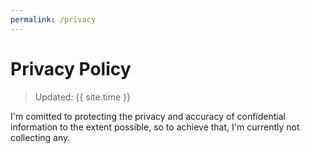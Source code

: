 ```yaml
---
permalink: /privacy
---
```


# Privacy Policy

> Updated: {{ site.time }}

I'm comitted to protecting the privacy and accuracy of confidential information to the extent possible, so to achieve that, I'm currently not collecting any.
